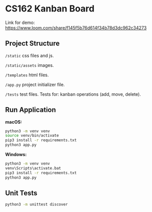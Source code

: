 # CS162 Kanban Board

Link for demo: https://www.loom.com/share/f145f5b76d614f34b78d3dc962c34273

## Project Structure

`/static` css files and js.

`/static/assets` images.

`/templates` html files.

`/app.py` project initializer file.

`/tests` test files. Tests for: kanban operations (add, move, delete).


## Run Application

**macOS:**
```bash
python3 -m venv venv
source venv/bin/activate
pip3 install -r requirements.txt
python3 app.py
```

**Windows:**
```bash
python3 -m venv venv
venv\Scripts\activate.bat
pip3 install -r requirements.txt
python3 app.py
```

## Unit Tests

```bash
python3 -m unittest discover
```
